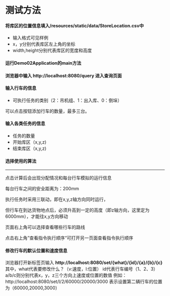 # 测试方法

#### 将库区的位置信息填入/resources/static/data/StoreLocation.csv中
- 输入格式可见样例
- x，y分别代表库区左上角的坐标
- width,height分别代表库区的宽度和高度 

#### 运行Demo02Application的main方法

#### 浏览器中输入 **http://localhost:8080/query**  进入查询页面

#### 输入行车的信息

- 可执行任务的类别（2：吊机组、1：出入库、0：倒垛）

可以点击按钮添加行车的数量，最多三台。

#### 输入各类任务的信息

- 任务的数量
- 开始库区（x,y,z)
- 结束库区（x,y,z)

#### 选择使用的算法

------

点击计算后会出现分配情况和每台行车模拟的运行信息

每台行车之间的安全距离为：200mm

执行任务时采用三联动，即在x,y,z轴方向同时运行，

但行车在到达货物地点后，必须升高到一定的高度（即z轴方向，这里定为6000mm），才能往x,y方向移动

页面右上角可以选择查看哪些行车的路线

点击右上角”查看指令执行顺序“可打开另一页面查看指令执行顺序

#### 修改行车的默认位置和速度信息
浏览器打开新标签页输入 **http://localhost:8080/set/{what}/{id}/{a}/{b}/{c}**
其中，what代表要修改什么？（v:速度，l:位置）
id代表行车编号（1、2、3）
a/b/c则分别代表x，y，z三个方向上速度或位置的数值
例如：http://localhost:8080/set/l/2/60000/20000/3000 表示设置第二辆行车的位置为（60000,20000,3000）
